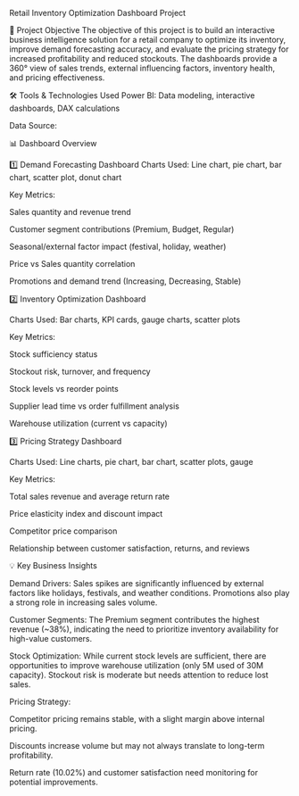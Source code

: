  Retail Inventory Optimization Dashboard Project
 
📌 Project Objective
The objective of this project is to build an interactive business intelligence solution for a retail company to optimize its inventory, improve demand forecasting accuracy, and evaluate the pricing strategy for increased profitability and reduced stockouts. The dashboards provide a 360° view of sales trends, external influencing factors, inventory health, and pricing effectiveness.

🛠 Tools & Technologies Used
Power BI: Data modeling, interactive dashboards, DAX calculations

Data Source: 

📊 Dashboard Overview

1️⃣ Demand Forecasting Dashboard
Charts Used: Line chart, pie chart, bar chart, scatter plot, donut chart

Key Metrics:

Sales quantity and revenue trend

Customer segment contributions (Premium, Budget, Regular)

Seasonal/external factor impact (festival, holiday, weather)

Price vs Sales quantity correlation

Promotions and demand trend (Increasing, Decreasing, Stable)

2️⃣ Inventory Optimization Dashboard

Charts Used: Bar charts, KPI cards, gauge charts, scatter plots

Key Metrics:

Stock sufficiency status

Stockout risk, turnover, and frequency

Stock levels vs reorder points

Supplier lead time vs order fulfillment analysis

Warehouse utilization (current vs capacity)

3️⃣ Pricing Strategy Dashboard

Charts Used: Line charts, pie chart, bar chart, scatter plots, gauge

Key Metrics:

Total sales revenue and average return rate

Price elasticity index and discount impact

Competitor price comparison

Relationship between customer satisfaction, returns, and reviews

💡 Key Business Insights

Demand Drivers: Sales spikes are significantly influenced by external factors like holidays, festivals, and weather conditions. Promotions also play a strong role in increasing sales volume.

Customer Segments: The Premium segment contributes the highest revenue (~38%), indicating the need to prioritize inventory availability for high-value customers.

Stock Optimization: While current stock levels are sufficient, there are opportunities to improve warehouse utilization (only 5M used of 30M capacity). Stockout risk is moderate but needs attention to reduce lost sales.

Pricing Strategy:

Competitor pricing remains stable, with a slight margin above internal pricing.

Discounts increase volume but may not always translate to long-term profitability.

Return rate (10.02%) and customer satisfaction need monitoring for potential improvements.

